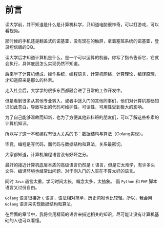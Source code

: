 # 前言

读大学前，并不知道是什么是计算机科学，只知道电脑很神奇，可以打游戏，可以看视频。

那时候的手机还是翻盖式的诺基亚，没有现在的触屏，拿着塞班系统的诺基亚，登录短信版的QQ。

读大学后才知道计算机是什么，是一个可以运算的机器，你写了指令告诉它，它就会执行，具体底层怎么实现仍然不知道。

后来学了计算机组成，操作系统，编程语言，计算机网络，计算理论，编译原理，才知道原来是那么的朴素。

走入社会后，大学学的很多东西都融合进了日常的工作开发中。

但是看到很多从其他专业转入，或者中途入门的其他同事们，他们对计算机基础知识如此苍白，导致写出的代码可维护性，可读性，可用性受到极大的影响。

为了自己能够温故而知新，也为了方便其他非科班的朋友们，可以了解这些朴素的计算机知识。

所以写了这一本和编程有很大关系的书：数据结构与算法（Golang实现）。

毕竟，编程是写代码，而代码与数据结构和算法，关系最密切。

大家都知道，计算机编程语言没有好坏之分。

最好的接近计算机底层本质的高级语言仍然是 `C` 语言，但是它太难学，有许多头文件，编译环境也经常出问题，对于刚入门的人实在不算太好的语言。

同时 `Java` 语言太重，学习时间太长，概念太多，太抽象。 而 `Python` 和 `PHP` 脚本语言又过份自由。

`Golang` 语言很接近 `C` 语言，语法相对简单，历史包袱也比较轻。所以，我会用 `Golang` 语言来实现数据结构和算法。

在后面的章节中，我将会用精简的语言来描述相关的知识，尽可能让没有计算机基础的人也可以看懂。